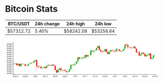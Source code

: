 # Bitcoin Stats

BTC/USDT|24h change|24h high|24h low|
|---|---|---|---|
|$57312.72|5.40%|$58242.09|$53256.64|

<img src="./chart.svg">
